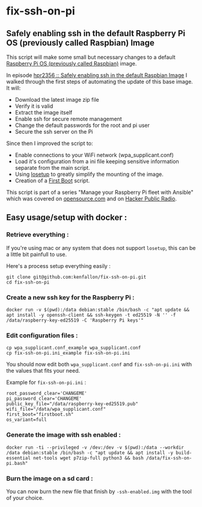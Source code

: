 # fix-ssh-on-pi

## Safely enabling ssh in the default Raspberry Pi OS (previously called Raspbian) Image

This script will make some small but necessary changes to a default [Raspberry Pi OS (previously called Raspbian)](https://www.raspbian.org/) image. 

In episode [hpr2356 :: Safely enabling ssh in the default Raspbian Image](http://hackerpublicradio.org/eps.php?id=2356) I walked through the first steps of automating the update of this base image. It will:

- Download the latest image zip file
- Verify it is valid
- Extract the image itself
- Enable ssh for secure remote management
- Change the default passwords for the root and pi user
- Secure the ssh server on the Pi

Since then I improved the script to:

- Enable connections to your WiFi network (wpa_supplicant.conf)
- Load it's configuration from a ini file keeping sensitive information separate from the main script.
- Using [losetup](http://man7.org/linux/man-pages/man8/losetup.8.html) to greatly simplify the mounting of the image.
- Creation of a [First Boot](https://github.com/nmcclain/raspberian-firstboot) script.

This script is part of a series "Manage your Raspberry Pi fleet with Ansible" which was covered on [opensource.com](https://opensource.com/article/20/9/raspberry-pi-ansible) and on [Hacker Public Radio](http://hackerpublicradio.org/eps.php?id=3173).

## Easy usage/setup with docker : 

### Retrieve everything :

If you're using mac or any system that does not support `losetup`, this can be a little bit painfull to use.

Here's a process setup everything easily :

```
git clone git@github.com:kenfallon/fix-ssh-on-pi.git
cd fix-ssh-on-pi
```

### Create a new ssh key for the Raspberry Pi :

```
docker run -v $(pwd):/data debian:stable /bin/bash -c "apt update && apt install -y openssh-client && ssh-keygen -t ed25519 -N '' -f /data/raspberry-key-ed25519 -C 'Raspberry Pi keys'"
```

### Edit configuration files :

```
cp wpa_supplicant.conf_example wpa_supplicant.conf
cp fix-ssh-on-pi.ini_example fix-ssh-on-pi.ini
```

You should now edit both `wpa_supplicant.conf` and `fix-ssh-on-pi.ini` with the values that fits your need. 

Example for `fix-ssh-on-pi.ini`  :

```
root_password_clear='CHANGEME'
pi_password_clear='CHANGEME'
public_key_file="/data/raspberry-key-ed25519.pub"
wifi_file="/data/wpa_supplicant.conf"
first_boot="firstboot.sh"
os_variant=full
```

### Generate the image with ssh enabled :

```
docker run -ti --privileged -v /dev:/dev -v $(pwd):/data --workdir /data debian:stable /bin/bash -c "apt update && apt install -y build-essential net-tools wget p7zip-full python3 && bash /data/fix-ssh-on-pi.bash"
```


### Burn the image on a sd card :

You can now burn the new file that finish by `-ssh-enabled.img` with the tool of your choice.
